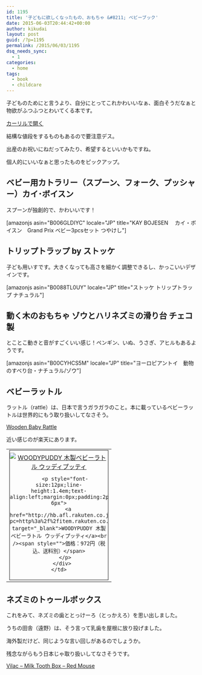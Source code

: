```yaml
---
id: 1195
title: '子どもに欲しくなったもの、おもちゃ &#8211; ベビーブック'
date: 2015-06-03T20:44:42+00:00
author: kikudai
layout: post
guid: /?p=1195
permalink: /2015/06/03/1195
dsq_needs_sync:
  - 1
categories:
  - home
tags:
  - book
  - childcare
---
```

子どものためにと言うより、自分にとってこれかわいいなぁ、面白そうだなぁと物欲がふつふつとわいてくる本です。

<a class="calil-widget" href="http://calil.jp/book/4827530165" data-widget-isbn="4827530165" data-widget-appkey="58f03cb403271b112a914da4ea971431" data-widget-width="100%" data-widget-associateid="kikudai-22" data-widget-image="true" data-widget-title="ベビーブック―もの、こと、おはなし" data-widget-author="伊藤 まさこ">カーリルで開く</a>

結構な値段をするものもあるので要注意デス。

出産のお祝いにねだってみたり、希望するといいかもですね。

個人的にいいなぁと思ったものをピックアップ。
  
<!--more-->

## ベビー用カトラリー（スプーン、フォーク、プッシャー）カイ･ボイスン

スプーンが独創的で、かわいいです！

[amazonjs asin="B006GLDIYC" locale="JP" title="KAY BOJESEN 　カイ・ボイスン　Grand Prix ベビー3pcsセット つやけし"]

## トリップトラップ by ストッケ

子ども用いすです。大きくなっても高さを細かく調整できるし、かっこいいデザインです。

[amazonjs asin="B0088TL0UY" locale="JP" title="ストッケ トリップトラップ ナチュラル"]

## 動く木のおもちゃ ゾウとハリネズミの滑り台 チェコ製

とことこ動きと音がすごくいい感じ！ペンギン、いぬ、うさぎ、アヒルもあるようです。


  
[amazonjs asin="B00CYHCS5M" locale="JP" title="ヨーロピアントイ　動物のすべり台・ナチュラル/ゾウ"]

## ベビーラットル

ラットル（rattle）は、日本で言うガラガラのこと。本に載っているベビーラットルは世界的にもう取り扱いしてなさそう。

<a href="http://davescooltoys.com/mm5/merchant.mvc?Screen=PROD&#038;Store_Code=dct&#038;Product_Code=95023&#038;Category_Code=" target="_blank">Wooden Baby Rattle</a>

近い感じのが楽天にあります。

<table border="0" cellpadding="0" cellspacing="0">
  <tr>
    <td valign="top">
      <div style="border:1px solid;margin:0px;padding:6px 0px;width:260px;text-align:center;float:left">
        <a href="http://hb.afl.rakuten.co.jp/hgc/14074024.005b292d.14074025.815666ef/?pc=http%3a%2f%2fitem.rakuten.co.jp%2fwoodypuddy%2f4972990114127%2f%3fscid%3daf_link_tbl&m=http%3a%2f%2fm.rakuten.co.jp%2fwoodypuddy%2fn%2f4972990114127" target="_blank"><img src="http://hbb.afl.rakuten.co.jp/hgb/?pc=http%3a%2f%2fthumbnail.image.rakuten.co.jp%2f%400_mall%2fwoodypuddy%2fcabinet%2fimage%2fbabygoods%2fratle%2fimg59990855.jpg%3f_ex%3d240x240&m=http%3a%2f%2fthumbnail.image.rakuten.co.jp%2f%400_mall%2fwoodypuddy%2fcabinet%2fimage%2fbabygoods%2fratle%2fimg59990855.jpg%3f_ex%3d80x80" alt="WOODYPUDDY 木製ベビーラトル ウッディプッティ" border="0" style="margin:0px;padding:0px" /></a> 
        
        <p style="font-size:12px;line-height:1.4em;text-align:left;margin:0px;padding:2px 6px">
          <a href="http://hb.afl.rakuten.co.jp/hgc/14074024.005b292d.14074025.815666ef/?pc=http%3a%2f%2fitem.rakuten.co.jp%2fwoodypuddy%2f4972990114127%2f%3fscid%3daf_link_tbl&m=http%3a%2f%2fm.rakuten.co.jp%2fwoodypuddy%2fn%2f4972990114127" target="_blank">WOODYPUDDY 木製ベビーラトル ウッディプッティ</a><br /><span style="">価格：972円（税込、送料別）</span>
        </p>
      </div>
    </td>
  </tr>
</table>

## ネズミのトゥールボックス

これをみて、ネズミの歯ととっけーろ（とっかえろ）を思い出しました。
  
うちの田舎（遠野）は、そう言って乳歯を屋根に放り投げました。
  
海外製だけど、同じような言い回しがあるのでしょうか。
  
残念ながらもう日本じゃ取り扱いしてなさそうです。

<a href="http://www.amazon.co.uk/Vilac-Milk-Tooth-Box-Mouse/dp/B000TSV3S6" target="_blank">Vilac &#8211; Milk Tooth Box &#8211; Red Mouse</a>